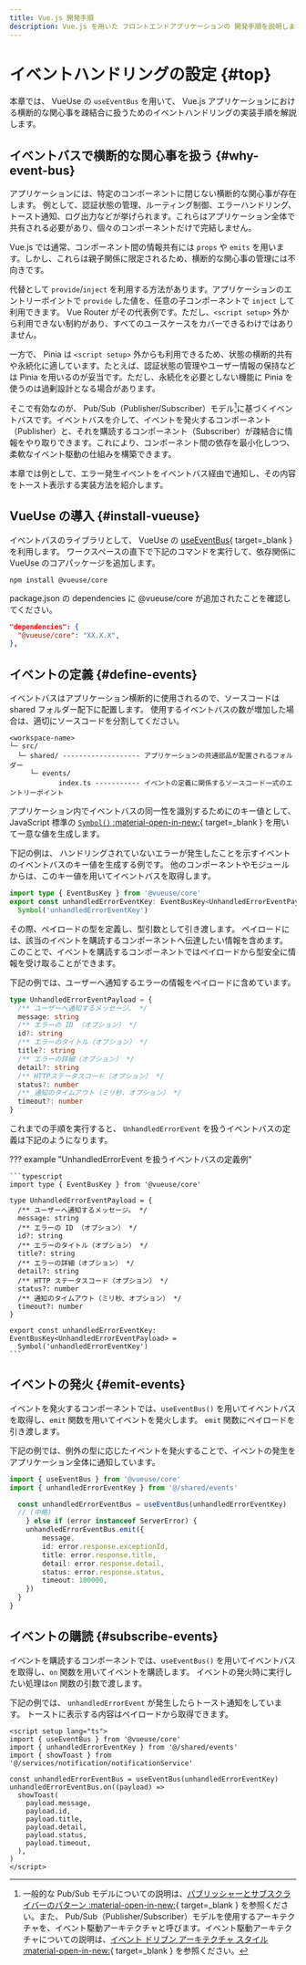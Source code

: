 ```yaml
---
title: Vue.js 開発手順
description: Vue.js を用いた フロントエンドアプリケーションの 開発手順を説明します。
---
```


# イベントハンドリングの設定 {#top}

本章では、 VueUse の `useEventBus` を用いて、 Vue.js アプリケーションにおける横断的な関心事を疎結合に扱うためのイベントハンドリングの実装手順を解説します。

## イベントバスで横断的な関心事を扱う {#why-event-bus}

アプリケーションには、特定のコンポーネントに閉じない横断的な関心事が存在します。
例として、認証状態の管理、ルーティング制御、エラーハンドリング、トースト通知、ログ出力などが挙げられます。これらはアプリケーション全体で共有される必要があり、個々のコンポーネントだけで完結しません。

Vue.js では通常、コンポーネント間の情報共有には `props` や `emits` を用います。しかし、これらは親子関係に限定されるため、横断的な関心事の管理には不向きです。

代替として `provide`/`inject` を利用する方法があります。アプリケーションのエントリーポイントで `provide` した値を、任意の子コンポーネントで `inject` して利用できます。 Vue Router がその代表例です。ただし、`<script setup>` 外から利用できない制約があり、すべてのユースケースをカバーできるわけではありません。

一方で、 Pinia は `<script setup>` 外からも利用できるため、状態の横断的共有や永続化に適しています。たとえば、認証状態の管理やユーザー情報の保持などは Pinia を用いるのが妥当です。ただし、永続化を必要としない機能に Pinia を使うのは過剰設計となる場合があります。

そこで有効なのが、 Pub/Sub（Publisher/Subscriber）モデル[^1]に基づくイベントバスです。イベントバスを介して、イベントを発火するコンポーネント（Publisher）と、それを購読するコンポーネント（Subscriber）が疎結合に情報をやり取りできます。これにより、コンポーネント間の依存を最小化しつつ、柔軟なイベント駆動の仕組みを構築できます。

本章では例として、エラー発生イベントをイベントバス経由で通知し、その内容をトースト表示する実装方法を紹介します。

## VueUse の導入 {#install-vueuse}

イベントバスのライブラリとして、 VueUse の [useEventBus](https://vueuse.org/core/useEventBus/#useeventbus){ target=_blank } を利用します。
ワークスペースの直下で下記のコマンドを実行して、依存関係に VueUse のコアパッケージを追加します。

```shell
npm install @vueuse/core
```

package.json の dependencies に @vueuse/core が追加されたことを確認してください。

```json
"dependencies": {
  "@vueuse/core": "XX.X.X",
},
```

## イベントの定義 {#define-events}

イベントバスはアプリケーション横断的に使用されるので、ソースコードは shared フォルダー配下に配置します。
使用するイベントバスの数が増加した場合は、適切にソースコードを分割してください。

```text title="フォルダー構造" linenums="0"
<workspace-name>
└─ src/
  └─ shared/ ------------------- アプリケーションの共通部品が配置されるフォルダー
     └─ events/
            index.ts ----------- イベントの定義に関係するソースコード一式のエントリーポイント
```

アプリケーション内でイベントバスの同一性を識別するためにのキー値として、 JavaScript 標準の [`Symbol()` :material-open-in-new:](https://developer.mozilla.org/ja/docs/Web/JavaScript/Reference/Global_Objects/Symbol){ target=_blank } を用いて一意な値を生成します。

下記の例は、 ハンドリングされていないエラーが発生したことを示すイベントのイベントバスのキー値を生成する例です。
他のコンポーネントやモジュールからは、このキー値を用いてイベントバスを取得します。

```typescript
import type { EventBusKey } from '@vueuse/core'
export const unhandledErrorEventKey: EventBusKey<UnhandledErrorEventPayload> =
  Symbol('unhandledErrorEventKey')
```

その際、ペイロードの型を定義し、型引数として引き渡します。
ペイロードには、該当のイベントを購読するコンポーネントへ伝達したい情報を含めます。
このことで、イベントを購読するコンポーネントではペイロードから型安全に情報を受け取ることができます。

下記の例では、ユーザーへ通知するエラーの情報をペイロードに含めています。

```typescript
type UnhandledErrorEventPayload = {
  /** ユーザーへ通知するメッセージ。 */
  message: string
  /** エラーの ID （オプション） */
  id?: string
  /** エラーのタイトル（オプション） */
  title?: string
  /** エラーの詳細（オプション） */
  detail?: string
  /** HTTPステータスコード（オプション） */
  status?: number
  /** 通知のタイムアウト（ミリ秒、オプション） */
  timeout?: number
}
```

これまでの手順を実行すると、 `UnhandledErrorEvent` を扱うイベントバスの定義は下記のようになります。

??? example "UnhandledErrorEvent を扱うイベントバスの定義例"

    ```typescript
    import type { EventBusKey } from '@vueuse/core'

    type UnhandledErrorEventPayload = {
      /** ユーザーへ通知するメッセージ。 */
      message: string
      /** エラーの ID （オプション） */
      id?: string
      /** エラーのタイトル（オプション） */
      title?: string
      /** エラーの詳細（オプション） */
      detail?: string
      /** HTTP ステータスコード（オプション） */
      status?: number
      /** 通知のタイムアウト（ミリ秒、オプション） */
      timeout?: number
    }

    export const unhandledErrorEventKey: EventBusKey<UnhandledErrorEventPayload> =
      Symbol('unhandledErrorEventKey')
    ```

## イベントの発火 {#emit-events}

イベントを発火するコンポーネントでは、`useEventBus()` を用いてイベントバスを取得し、`emit` 関数を用いてイベントを発火します。
 `emit` 関数にペイロードを引き渡します。

下記の例では、例外の型に応じたイベントを発火することで、イベントの発生をアプリケーション全体に通知しています。

```typescript title="イベントを発火する例"
import { useEventBus } from '@vueuse/core'
import { unhandledErrorEventKey } from '@/shared/events'

  const unhandledErrorEventBus = useEventBus(unhandledErrorEventKey)
  // (中略)
    } else if (error instanceof ServerError) {
    unhandledErrorEventBus.emit({
        message,
        id: error.response.exceptionId,
        title: error.response.title,
        detail: error.response.detail,
        status: error.response.status,
        timeout: 100000,
    })
  }
}
```

## イベントの購読 {#subscribe-events}

イベントを購読するコンポーネントでは、`useEventBus()` を用いてイベントバスを取得し、`on` 関数を用いてイベントを購読します。
イベントの発火時に実行したい処理は`on` 関数の引数で渡します。

下記の例では、 `unhandledErrorEvent` が発生したらトースト通知をしています。
トーストに表示する内容はペイロードから取得できます。

```vue title="イベントを購読する例"
<script setup lang="ts">
import { useEventBus } from '@vueuse/core'
import { unhandledErrorEventKey } from '@/shared/events'
import { showToast } from '@/services/notification/notificationService'

const unhandledErrorEventBus = useEventBus(unhandledErrorEventKey)
unhandledErrorEventBus.on((payload) =>
  showToast(
    payload.message,
    payload.id,
    payload.title,
    payload.detail,
    payload.status,
    payload.timeout,
  ),
)
</script>
```

[^1]: 一般的な Pub/Sub モデルについての説明は、[パブリッシャーとサブスクライバーのパターン :material-open-in-new:]([https://external-link](https://learn.microsoft.com/ja-jp/azure/architecture/patterns/publisher-subscriber)){ target=_blank } を参照ください。また、 Pub/Sub（Publisher/Subscriber）モデルを使用するアーキテクチャを、イベント駆動アーキテクチャと呼びます。イベント駆動アーキテクチャについての説明は、[イベント ドリブン アーキテクチャ スタイル :material-open-in-new:](https://learn.microsoft.com/ja-jp/azure/architecture/guide/architecture-styles/event-driven){ target=_blank } を参照ください。
